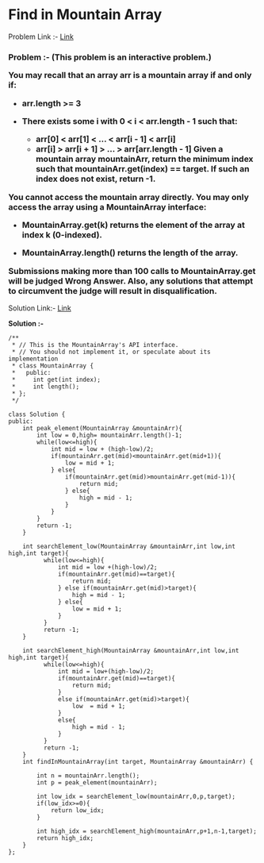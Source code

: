 # Find in Mountain Array

Problem Link :- [Link](https://leetcode.com/problems/find-in-mountain-array/)

<h3>
Problem :- (This problem is an interactive problem.)

You may recall that an array arr is a mountain array if and only if:

  * arr.length >= 3
  
  * There exists some i with 0 < i < arr.length - 1 such that:
  
    * arr[0] < arr[1] < ... < arr[i - 1] < arr[i]
    * arr[i] > arr[i + 1] > ... > arr[arr.length - 1]
Given a mountain array mountainArr, return the minimum index such that mountainArr.get(index) == target. If such an index does not exist, return -1.

You cannot access the mountain array directly. You may only access the array using a MountainArray interface:

  * MountainArray.get(k) returns the element of the array at index k (0-indexed).
  
  * MountainArray.length() returns the length of the array.
  
Submissions making more than 100 calls to MountainArray.get will be judged Wrong Answer. Also, any solutions that attempt to circumvent the judge will result in disqualification.
</h3>

Solution Link:- [Link](https://leetcode.com/problems/find-in-mountain-array/submissions/879290225/)

**Solution :-**
```
/**
 * // This is the MountainArray's API interface.
 * // You should not implement it, or speculate about its implementation
 * class MountainArray {
 *   public:
 *     int get(int index);
 *     int length();
 * };
 */

class Solution {
public:
    int peak_element(MountainArray &mountainArr){
        int low = 0,high= mountainArr.length()-1;
        while(low<=high){
            int mid = low + (high-low)/2;
            if(mountainArr.get(mid)<mountainArr.get(mid+1)){
                low = mid + 1;
            } else{
                if(mountainArr.get(mid)>mountainArr.get(mid-1)){
                    return mid;
                } else{
                    high = mid - 1;
                }
            } 
        }
        return -1;
    }
    
    int searchElement_low(MountainArray &mountainArr,int low,int high,int target){
          while(low<=high){
              int mid = low +(high-low)/2;
              if(mountainArr.get(mid)==target){
                  return mid;
              } else if(mountainArr.get(mid)>target){
                  high = mid - 1;
              } else{
                  low = mid + 1;
              }
          }
          return -1;
    }
    
    int searchElement_high(MountainArray &mountainArr,int low,int high,int target){
          while(low<=high){
              int mid = low+(high-low)/2;
              if(mountainArr.get(mid)==target){
                  return mid;
              }
              else if(mountainArr.get(mid)>target){
                  low  = mid + 1;
              }
              else{
                  high = mid - 1;
              }
          }
          return -1;
    }
    int findInMountainArray(int target, MountainArray &mountainArr) {
      
        int n = mountainArr.length();   
        int p = peak_element(mountainArr);  
        
        int low_idx = searchElement_low(mountainArr,0,p,target);
        if(low_idx>=0){
            return low_idx;
        }
       
        int high_idx = searchElement_high(mountainArr,p+1,n-1,target);
        return high_idx; 
    }
};
```
